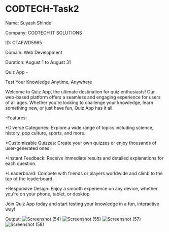 # CODTECH-Task2

Name: Suyash Shinde

Company: CODTECH IT SOLUTIONS

ID: CT4FWD5965

Domain: Web Development

Duration: August 1 to August 31

Quiz App - 

Test Your Knowledge Anytime, Anywhere

Welcome to Quiz App, the ultimate destination for quiz enthusiasts! Our web-based platform offers a seamless and engaging experience for users of all ages. Whether you're looking to challenge your knowledge, learn something new, or just have fun, Quiz App has it all.

-Features:

*Diverse Categories: Explore a wide range of topics including science, history, pop culture, sports, and more.

*Customizable Quizzes: Create your own quizzes or enjoy thousands of user-generated ones.

*Instant Feedback: Receive immediate results and detailed explanations for each question.

*Leaderboard: Compete with friends or players worldwide and climb to the top of the leaderboard.

*Responsive Design: Enjoy a smooth experience on any device, whether you're on your phone, tablet, or desktop.

Join Quiz App today and start testing your knowledge in a fun, interactive way!

Output:
![Screenshot (54)](https://github.com/user-attachments/assets/a7b65269-c743-4020-b594-076df69b48b4)
![Screenshot (55)](https://github.com/user-attachments/assets/d4b2ab43-a586-49fd-a966-4ef8b8ac2817)
![Screenshot (57)](https://github.com/user-attachments/assets/511f261b-5044-4cd8-834c-2e131c63cc89)
![Screenshot (58)](https://github.com/user-attachments/assets/e72878e7-f522-4363-be77-82abf2f9c358)
